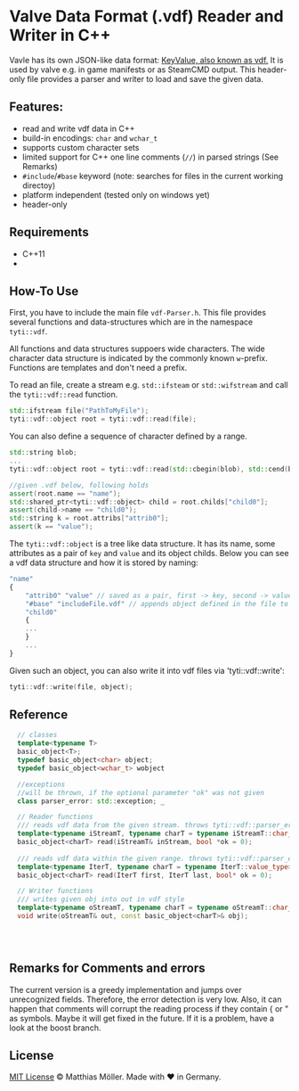 # Valve Data Format (.vdf) Reader and Writer in C++
Vavle has its own JSON-like data format: [KeyValue, also known as vdf.](https://developer.valvesoftware.com/wiki/KeyValues)
It is used by valve e.g. in game manifests or as SteamCMD output.
This header-only file provides a parser and writer to load and save the given data.

## Features:
- read and write vdf data in C++
- build-in encodings: `char`  and `wchar_t`
- supports custom character sets
- limited support for C++ one line comments (`//`) in parsed strings (See Remarks)
- `#include`/`#base` keyword (note: searches for files in the current working directoy)
- platform independent (tested only on windows yet)
- header-only

## Requirements
- C++11
- 
## How-To Use
First, you have to include the main file `vdf-Parser.h`.
This file provides several functions and data-structures which are
in the namespace `tyti::vdf`.

All functions and data structures suppoers wide characters.
The wide character data structure is indicated by the commonly known `w`-prefix.
Functions are templates and don't need a prefix.

To read an file, create a stream e.g. `std::ifsteam` or `std::wifstream`
and call the `tyti::vdf::read` function.
```c++
std::ifstream file("PathToMyFile");
tyti::vdf::object root = tyti::vdf::read(file);
```
You can also define a sequence of character defined by a range.
```c++
std::string blob;
...
tyti::vdf::object root = tyti::vdf::read(std::cbegin(blob), std::cend(blob));

//given .vdf below, following holds
assert(root.name == "name");
std::shared_ptr<tyti::vdf::object> child = root.childs["child0"];
assert(child->name == "child0");
std::string k = root.attribs["attrib0"];
assert(k == "value");
```

The `tyti::vdf::object` is a tree like data structure.
It has its name, some attributes as a pair of `key` and `value`
and its object childs. Below you can see a vdf data structure and how it is stored by naming:
```javascript
"name"
{
    "attrib0" "value" // saved as a pair, first -> key, second -> value
    "#base" "includeFile.vdf" // appends object defined in the file to childs
    "child0"
    {
    ...
    }
    ...
}
```

Given such an object, you can also write it into vdf files via 'tyti::vdf::write':
```c++
tyti::vdf::write(file, object);
```

## Reference
```c++
  // classes
  template<typename T>
  basic_object<T>;
  typedef basic_object<char> object;
  typedef basic_object<wchar_t> wobject

  //exceptions
  //will be thrown, if the optional parameter "ok" was not given
  class parser_error: std::exception; _

  // Reader functions
  /// reads vdf data from the given stream. throws tyti::vdf::parser_error if ok == nullptr
  template<typename iStreamT, typename charT = typename iStreamT::char_type>
  basic_object<charT> read(iStreamT& inStream, bool *ok = 0);
  
  /// reads vdf data within the given range. throws tyti::vdf::parser_error if ok == nullptr_
  template<typename IterT, typename charT = typename IterT::value_type>
  basic_object<charT> read(IterT first, IterT last, bool* ok = 0);

  // Writer functions
  /// writes given obj into out in vdf style 
  template<typename oStreamT, typename charT = typename oStreamT::char_type>
  void write(oStreamT& out, const basic_object<charT>& obj);
  

  
```

## Remarks for Comments and errors
The current version is a greedy implementation and jumps over unrecognized fields.
Therefore, the error detection is very low.
Also, it can happen that comments will corrupt the reading process if they contain { or " as symbols.
Maybe it will get fixed in the future.
If it is a problem, have a look at the boost branch.

## License

[MIT License](./LICENSE) © Matthias Möller. Made with ♥ in Germany.
